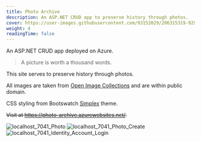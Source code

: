 ```yaml
---
title: Photo Archive
description: An ASP.NET CRUD app to preserve history through photos.
cover: https://user-images.githubusercontent.com/93152029/206315319-929030d0-afc8-4637-bea8-96627770f332.png
weight: 4
readingTime: false
---
```


An ASP.NET CRUD app deployed on Azure.

> A picture is worth a thousand words.

This site serves to preserve history through photos.

All images are taken from [Open Image Collections](https://blogs.ntu.edu.sg/openimagecollections/) and are within public domain.

CSS styling from Bootswatch [Simplex](https://bootswatch.com/simplex/) theme.

~~Visit at https://photo-archive.azurewebsites.net/.~~

![localhost_7041_Photo](https://user-images.githubusercontent.com/93152029/206315319-929030d0-afc8-4637-bea8-96627770f332.png)
![localhost_7041_Photo_Create](https://user-images.githubusercontent.com/93152029/206315355-b9800825-ad28-492d-89cc-b66c36b358c8.png)
![localhost_7041_Identity_Account_Login](https://user-images.githubusercontent.com/93152029/206315364-8c250c32-23eb-4145-8081-49b9ebacd513.png)
